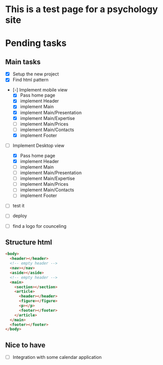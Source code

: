 # This is a test page for a psychology site

# Pending tasks

## Main tasks

- [x] Setup the new project
- [x] Find html pattern
- [-] Implement mobile view
  - [x] Pass home page
  - [x] implement Header
  - [x] implement Main
  - [x] implement Main/Presentation
  - [x] implement Main/Expertise
  - [ ] implement Main/Prices
  - [ ] implement Main/Contacts
  - [x] implement Footer
- [ ] Implement Desktop view
  - [x] Pass home page
  - [x] implement Header
  - [ ] implement Main
  - [ ] implement Main/Presentation
  - [ ] implement Main/Expertise
  - [ ] implement Main/Prices
  - [ ] implement Main/Contacts
  - [ ] implement Footer
- [ ] test it
- [ ] deploy

- [ ] find a logo for counceling

## Structure html

```html
<body>
  <header></header>
  <!-- empty header -->
  <nav></nav>
  <aside></aside>
  <!-- empty header -->
  <main>
    <section></section>
    <article>
      <header></header>
      <figure></figure>
      <p></p>
      <footer></footer>
    </article>
  </main>
  <footer></footer>
</body>
```

## Nice to have

- [ ] Integration with some calendar application
